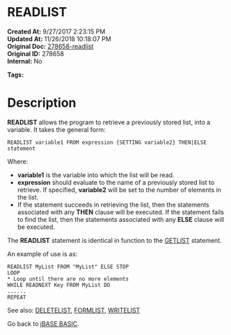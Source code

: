 # READLIST

**Created At:** 9/27/2017 2:23:15 PM  
**Updated At:** 11/26/2018 10:18:07 PM  
**Original Doc:** [278658-readlist](https://docs.jbase.com/36868-jbase-basic/278658-readlist)  
**Original ID:** 278658  
**Internal:** No  

**Tags:**
<badge text='lists handling' vertical='middle' />
<badge text='record handling' vertical='middle' />

# Description

**READLIST** allows the program to retrieve a previously stored list, into a variable. It takes the general form:

```
READLIST variable1 FROM expression {SETTING variable2} THEN|ELSE statement
```

Where:

- **variable1** is the variable into which the list will be read.
- **expression** should evaluate to the name of a previously stored list to retrieve. If specified, **variable2** will be set to the number of elements in the list.
- If the statement succeeds in retrieving the list, then the statements associated with any **THEN** clause will be executed. If the statement fails to find the list, then the statements associated with any **ELSE** clause will be executed.


The **READLIST** statement is identical in function to the [GETLIST](./../getlist) statement.

An example of use is as:

```
READLIST MyList FROM "MyList" ELSE STOP
LOOP
* Loop until there are no more elements
WHILE READNEXT Key FROM MyList DO
......
REPEAT
```



See also: [DELETELIST](./../deletelist), [FORMLIST](./../formlist), [WRITELIST](./../writelist)

Go back to [jBASE BASIC](./../jbase-basic-programmers-reference-guide).
